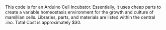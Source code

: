 This code is for an Arduino Cell Incubator. Essentially, it uses cheap parts to create a variable homeostasis environment for the growth and culture of mamillian cells. Libraries, parts, and materials are listed within the central .ino. Total Cost is approximately $30.

